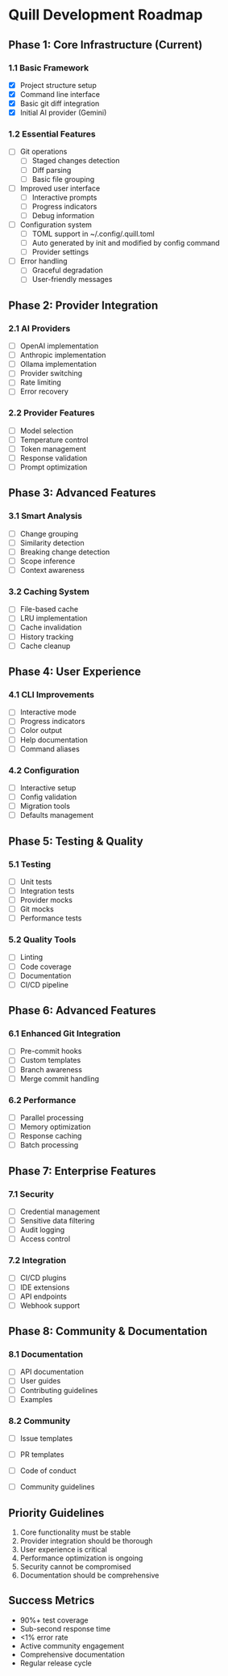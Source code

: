 # Quill Development Roadmap

## Phase 1: Core Infrastructure (Current)

### 1.1 Basic Framework
- [x] Project structure setup
- [x] Command line interface
- [x] Basic git diff integration
- [x] Initial AI provider (Gemini)

### 1.2 Essential Features
- [ ] Git operations
  - [ ] Staged changes detection
  - [ ] Diff parsing
  - [ ] Basic file grouping
- [ ] Improved user interface
  - [ ] Interactive prompts
  - [ ] Progress indicators
  - [ ] Debug information
- [ ] Configuration system
  - [ ] TOML support in ~/.config/.quill.toml
  - [ ] Auto generated by init and modified by config command
  - [ ] Provider settings
- [ ] Error handling
  - [ ] Graceful degradation
  - [ ] User-friendly messages

## Phase 2: Provider Integration

### 2.1 AI Providers
- [ ] OpenAI implementation
- [ ] Anthropic implementation
- [ ] Ollama implementation
- [ ] Provider switching
- [ ] Rate limiting
- [ ] Error recovery

### 2.2 Provider Features
- [ ] Model selection
- [ ] Temperature control
- [ ] Token management
- [ ] Response validation
- [ ] Prompt optimization

## Phase 3: Advanced Features

### 3.1 Smart Analysis
- [ ] Change grouping
- [ ] Similarity detection
- [ ] Breaking change detection
- [ ] Scope inference
- [ ] Context awareness

### 3.2 Caching System
- [ ] File-based cache
- [ ] LRU implementation
- [ ] Cache invalidation
- [ ] History tracking
- [ ] Cache cleanup

## Phase 4: User Experience

### 4.1 CLI Improvements
- [ ] Interactive mode
- [ ] Progress indicators
- [ ] Color output
- [ ] Help documentation
- [ ] Command aliases

### 4.2 Configuration
- [ ] Interactive setup
- [ ] Config validation
- [ ] Migration tools
- [ ] Defaults management

## Phase 5: Testing & Quality

### 5.1 Testing
- [ ] Unit tests
- [ ] Integration tests
- [ ] Provider mocks
- [ ] Git mocks
- [ ] Performance tests

### 5.2 Quality Tools
- [ ] Linting
- [ ] Code coverage
- [ ] Documentation
- [ ] CI/CD pipeline

## Phase 6: Advanced Features

### 6.1 Enhanced Git Integration
- [ ] Pre-commit hooks
- [ ] Custom templates
- [ ] Branch awareness
- [ ] Merge commit handling

### 6.2 Performance
- [ ] Parallel processing
- [ ] Memory optimization
- [ ] Response caching
- [ ] Batch processing

## Phase 7: Enterprise Features

### 7.1 Security
- [ ] Credential management
- [ ] Sensitive data filtering
- [ ] Audit logging
- [ ] Access control

### 7.2 Integration
- [ ] CI/CD plugins
- [ ] IDE extensions
- [ ] API endpoints
- [ ] Webhook support

## Phase 8: Community & Documentation

### 8.1 Documentation
- [ ] API documentation
- [ ] User guides
- [ ] Contributing guidelines
- [ ] Examples

### 8.2 Community
- [ ] Issue templates
- [ ] PR templates
- [ ] Code of conduct
- [ ] Community guidelines


## Priority Guidelines
1. Core functionality must be stable
2. Provider integration should be thorough
3. User experience is critical
4. Performance optimization is ongoing
5. Security cannot be compromised
6. Documentation should be comprehensive

## Success Metrics
- 90%+ test coverage
- Sub-second response time
- <1% error rate
- Active community engagement
- Comprehensive documentation
- Regular release cycle 
